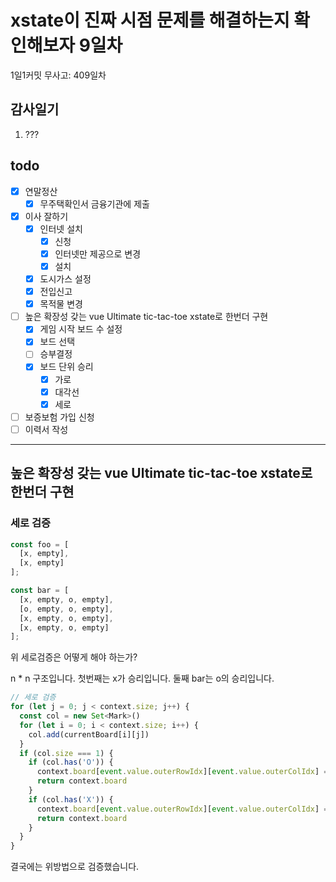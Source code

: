 # xstate이 진짜 시점 문제를 해결하는지 확인해보자 9일차

1일1커밋 무사고: 409일차

## 감사일기

1. ???

## todo

- [x] 연말정산
  - [x] 무주택확인서 금융기관에 제출
- [x] 이사 잘하기
  - [x] 인터넷 설치
    - [x] 신청
    - [x] 인터넷만 제공으로 변경
    - [x] 설치
  - [x] 도시가스 설정
  - [x] 전입신고
  - [x] 목적물 변경
- [ ] 높은 확장성 갖는 vue Ultimate tic-tac-toe xstate로 한번더 구현
  - [x] 게임 시작 보드 수 설정
  - [x] 보드 선택
  - [ ] 승부결정
  - [x] 보드 단위 승리
    - [x] 가로
    - [x] 대각선
    - [x] 세로
- [ ] 보증보험 가입 신청
- [ ] 이력서 작성

---

## 높은 확장성 갖는 vue Ultimate tic-tac-toe xstate로 한번더 구현

### 세로 검증

```js
const foo = [
  [x, empty],
  [x, empty]
];

const bar = [
  [x, empty, o, empty],
  [o, empty, o, empty],
  [x, empty, o, empty],
  [x, empty, o, empty]
];

```

위 세로검증은 어떻게 해야 하는가?

n * n 구조입니다. 첫번째는 x가 승리입니다. 둘째 bar는 o의 승리입니다.

```ts
// 세로 검증
for (let j = 0; j < context.size; j++) {
  const col = new Set<Mark>()
  for (let i = 0; i < context.size; i++) {
    col.add(currentBoard[i][j])
  }
  if (col.size === 1) {
    if (col.has('O')) {
      context.board[event.value.outerRowIdx][event.value.outerColIdx] = 'O'
      return context.board
    }
    if (col.has('X')) {
      context.board[event.value.outerRowIdx][event.value.outerColIdx] = 'X'
      return context.board
    }
  }
}
```

결국에는 위방법으로 검증했습니다.

